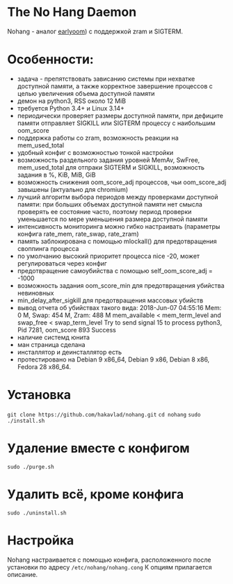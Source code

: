 
The No Hang Daemon
==================

Nohang - аналог [earlyoom](https://github.com/rfjakob/earlyoom)) с поддержкой zram и SIGTERM.

Особенности:
============
- задача - препятствовать зависанию системы при нехватке доступной памяти, а также корректное завершение процессов с целью увеличения объема доступной памяти
- демон на python3, RSS около 12 MiB
- требуется Python 3.4+ и Linux 3.14+
- периодически проверяет размеры доступной памяти, при дефиците памяти отправляет SIGKILL или SIGTERM процессу с наибольшим oom_score
- поддержка работы со zram, возможность реакции на mem_used_total
- удобный конфиг с возможностью тонкой настройки
- возможность раздельного задания уровней MemAv, SwFree, mem_used_total для отпраки SIGTERM и SIGKILL, возможность задания в %, KiB, MiB, GiB
- возможность снижения oom_score_adj процессов, чьи oom_score_adj завышены (актуально для chromium)
- лучший алгоритм выбора периодов между проверками доступной памяти: при больших объемах доступной памяти нет смысла проверять ее состояние часто, поэтому период проверки уменьшается по мере уменьшения размера доступной памяти
- интенсивность мониторинга можно гибко настраивать (параметры конфига rate_mem, rate_swap, rate_zram)
- память заблокирована с помощью mlockall() для предотвращения своппинга процесса
- по умолчанию высокий приоритет процесса nice -20, может регулироваться через конфиг
- предотвращение самоубийства с помощью self_oom_score_adj = -1000
- возможность задания oom_score_min для предотвращения убийства невиновных
- min_delay_after_sigkill для предотвращения массовых убийств
- вывод отчета об убийствах такого вида:
2018-Jun-07 04:55:16  Mem: 0 M, Swap: 454 M, Zram: 488 M
mem_available < mem_term_level and swap_free < swap_term_level
Try to send signal 15 to process python3, Pid 7281, oom_score 893
Success
- наличие системд юнита
- ман страница сделана
- инсталлятор и деинсталлятор есть
- протестировано на Debian 9 x86_64, Debian 9 x86, Debian 8 x86, Fedora 28 x86_64.

Установка
=========
`git clone https://github.com/hakavlad/nohang.git`
`cd nohang`
`sudo ./install.sh`

Удаление вместе с конфигом
==========================
`sudo ./purge.sh`

Удалить всё, кроме конфига
==========================
`sudo ./uninstall.sh`

Настройка
=========
Nohang настраивается с помощью конфига, расположенного после установки 
по адресу `/etc/nohang/nohang.cong`
К опциям прилагается описание.


